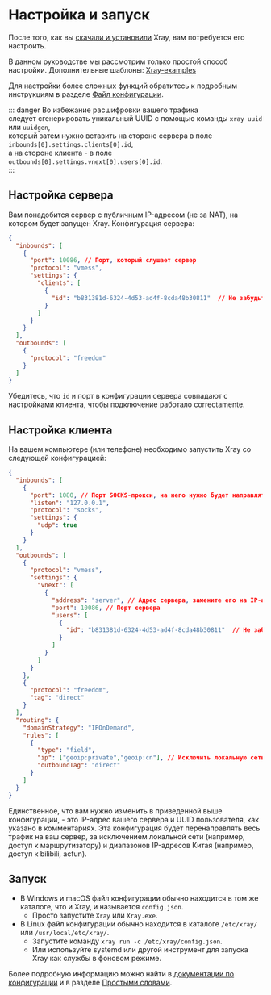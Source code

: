 # Настройка и запуск

После того, как вы [скачали и установили](./install) Xray, вам потребуется его настроить.

В данном руководстве мы рассмотрим только простой способ настройки. Дополнительные шаблоны: [Xray-examples](https://github.com/XTLS/Xray-examples)

Для настройки более сложных функций обратитесь к подробным инструкциям в разделе [Файл конфигурации](../config/).

::: danger
Во избежание расшифровки вашего трафика <br>
следует сгенерировать уникальный UUID с помощью команды `xray uuid` или `uuidgen`, <br>
который затем нужно вставить на стороне сервера в поле `inbounds[0].settings.clients[0].id`, <br>
а на стороне клиента - в поле `outbounds[0].settings.vnext[0].users[0].id`. <br>
:::

## Настройка сервера

Вам понадобится сервер с публичным IP-адресом (не за NAT), на котором будет запущен Xray. Конфигурация сервера:

```json
{
  "inbounds": [
    {
      "port": 10086, // Порт, который слушает сервер
      "protocol": "vmess",
      "settings": {
        "clients": [
          {
            "id": "b831381d-6324-4d53-ad4f-8cda48b30811"  // Не забудьте заменить это поле, сгенерировав UUID с помощью `xray uuid` или `uuidgen`
          }
        ]
      }
    }
  ],
  "outbounds": [
    {
      "protocol": "freedom"
    }
  ]
}
```

Убедитесь, что `id` и порт в конфигурации сервера совпадают с настройками клиента, чтобы подключение работало correctamente.

## Настройка клиента

На вашем компьютере (или телефоне) необходимо запустить Xray со следующей конфигурацией:

```json
{
  "inbounds": [
    {
      "port": 1080, // Порт SOCKS-прокси, на него нужно будет направлять трафик в браузере
      "listen": "127.0.0.1",
      "protocol": "socks",
      "settings": {
        "udp": true
      }
    }
  ],
  "outbounds": [
    {
      "protocol": "vmess",
      "settings": {
        "vnext": [
          {
            "address": "server", // Адрес сервера, замените его на IP-адрес или доменное имя вашего сервера
            "port": 10086, // Порт сервера
            "users": [
              {
                "id": "b831381d-6324-4d53-ad4f-8cda48b30811"  // Не забудьте заменить это поле, сгенерировав UUID с помощью `xray uuid` или `uuidgen`
              }
            ]
          }
        ]
      }
    },
    {
      "protocol": "freedom",
      "tag": "direct"
    }
  ],
  "routing": {
    "domainStrategy": "IPOnDemand",
    "rules": [
      {
        "type": "field",
        "ip": ["geoip:private","geoip:cn"], // Исключить локальную сеть и диапазоны IP-адресов Китая
        "outboundTag": "direct"
      }
    ]
  }
}
```
Единственное, что вам нужно изменить в приведенной выше конфигурации, - это IP-адрес вашего сервера и UUID пользователя, как указано в комментариях. Эта конфигурация будет перенаправлять весь трафик на ваш сервер, за исключением локальной сети (например, доступ к маршрутизатору) и диапазонов IP-адресов Китая (например, доступ к bilibili, acfun).

## Запуск

- В Windows и macOS файл конфигурации обычно находится в том же каталоге, что и Xray, и называется `config.json`.
  - Просто запустите `Xray` или `Xray.exe`.
- В Linux файл конфигурации обычно находится в каталоге `/etc/xray/` или `/usr/local/etc/xray/`.
  - Запустите команду `xray run -c /etc/xray/config.json`.
  - Или используйте systemd или другой инструмент для запуска Xray как службы в фоновом режиме.

Более подробную информацию можно найти в [документации по конфигурации](../config/) и в разделе [Простыми словами](./level-0/).



